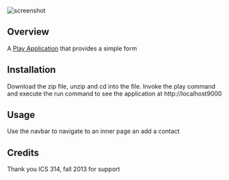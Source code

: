 ![screenshot](https://raw.github.com/andrewpw/Digits/Attempt-1/doc/Digits.png)

Overview
--------

A [Play Application](http://playframework.com) that provides a simple form


Installation
------------

Download the zip file, unzip and cd into the file. Invoke the play command and execute the run command to see the application at http://localhost9000

Usage
-----

Use the navbar to navigate to an inner page an add a contact

Credits
-------

Thank you ICS 314, fall 2013 for support
  


